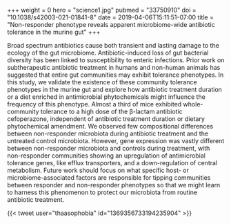 +++
weight = 0
hero = "science1.jpg"
pubmed = "33750910"
doi = "10.1038/s42003-021-01841-8"
date = 2019-04-06T15:11:51-07:00
title = "Non-responder phenotype reveals apparent microbiome-wide antibiotic tolerance in the murine gut"
+++

Broad spectrum antibiotics cause both transient and lasting damage to the ecology of the gut microbiome. Antibiotic-induced loss of gut bacterial diversity has been linked to susceptibility to enteric infections. Prior work on subtherapeutic antibiotic treatment in humans and non-human animals has suggested that entire gut communities may exhibit tolerance phenotypes. In this study, we validate the existence of these community tolerance phenotypes in the murine gut and explore how antibiotic treatment duration or a diet enriched in antimicrobial phytochemicals might influence the frequency of this phenotype. Almost a third of mice exhibited whole-community tolerance to a high dose of the β-lactam antibiotic cefoperazone, independent of antibiotic treatment duration or dietary phytochemical amendment. We observed few compositional differences between non-responder microbiota during antibiotic treatment and the untreated control microbiota. However, gene expression was vastly different between non-responder microbiota and controls during treatment, with non-responder communities showing an upregulation of antimicrobial tolerance genes, like efflux transporters, and a down-regulation of central metabolism. Future work should focus on what specific host- or microbiome-associated factors are responsible for tipping communities between responder and non-responder phenotypes so that we might learn to harness this phenomenon to protect our microbiota from routine antibiotic treatment.

{{< tweet user="thaasophobia" id="1369356733194235904" >}}

